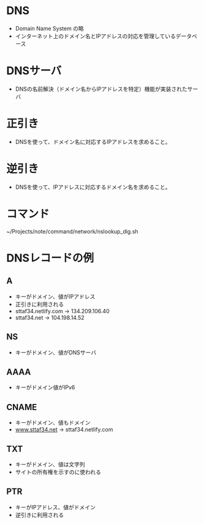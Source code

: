 
# DNS
- Domain Name System の略
- インターネット上のドメイン名とIPアドレスの対応を管理しているデータベース

# DNSサーバ
- DNSの名前解決（ドメイン名からIPアドレスを特定）機能が実装されたサーバ

# 正引き
- DNSを使って、ドメイン名に対応するIPアドレスを求めること。

# 逆引き
- DNSを使って、IPアドレスに対応するドメイン名を求めること。

# コマンド
~/Projects/note/command/network/nslookup_dig.sh

# DNSレコードの例

## A
- キーがドメイン、値がIPアドレス
- 正引きに利用される
- sttaf34.netlify.com -> 134.209.106.40
- sttaf34.net -> 104.198.14.52

## NS
- キーがドメイン、値がDNSサーバ

## AAAA
- キーがドメイン値がIPv6

## CNAME
- キーがドメイン、値もドメイン
- www.sttaf34.net -> sttaf34.netlify.com

## TXT
- キーがドメイン、値は文字列
- サイトの所有権を示すのに使われる

## PTR
- キーがIPアドレス、値がドメイン
- 逆引きに利用される
